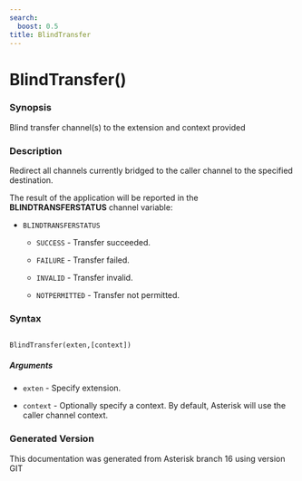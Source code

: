 ```yaml
---
search:
  boost: 0.5
title: BlindTransfer
---
```


# BlindTransfer()

### Synopsis

Blind transfer channel(s) to the extension and context provided

### Description

Redirect all channels currently bridged to the caller channel to the specified destination.<br>

The result of the application will be reported in the **BLINDTRANSFERSTATUS** channel variable:<br>


* `BLINDTRANSFERSTATUS`

    * `SUCCESS` - Transfer succeeded.

    * `FAILURE` - Transfer failed.

    * `INVALID` - Transfer invalid.

    * `NOTPERMITTED` - Transfer not permitted.

### Syntax


```

BlindTransfer(exten,[context])
```
##### Arguments


* `exten` - Specify extension.<br>

* `context` - Optionally specify a context. By default, Asterisk will use the caller channel context.<br>


### Generated Version

This documentation was generated from Asterisk branch 16 using version GIT 